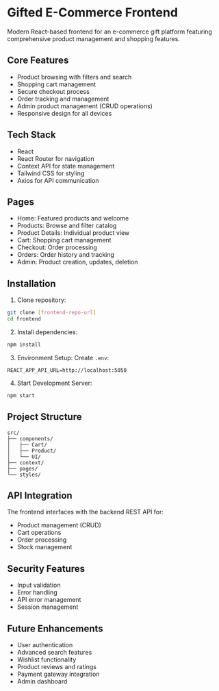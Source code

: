 # Gifted E-Commerce Frontend

Modern React-based frontend for an e-commerce gift platform featuring comprehensive product management and shopping features.

## Core Features

- Product browsing with filters and search
- Shopping cart management
- Secure checkout process
- Order tracking and management
- Admin product management (CRUD operations)
- Responsive design for all devices

## Tech Stack

- React
- React Router for navigation
- Context API for state management
- Tailwind CSS for styling
- Axios for API communication

## Pages

- Home: Featured products and welcome
- Products: Browse and filter catalog
- Product Details: Individual product view
- Cart: Shopping cart management
- Checkout: Order processing
- Orders: Order history and tracking
- Admin: Product creation, updates, deletion

## Installation

1. Clone repository:

```bash
git clone [frontend-repo-url]
cd frontend
```

2. Install dependencies:

```bash
npm install
```

3. Environment Setup:
   Create `.env`:

```
REACT_APP_API_URL=http://localhost:5050
```

4. Start Development Server:

```bash
npm start
```

## Project Structure

```
src/
├── components/
│   ├── Cart/
│   ├── Product/
│   └── UI/
├── context/
├── pages/
└── styles/
```

## API Integration

The frontend interfaces with the backend REST API for:

- Product management (CRUD)
- Cart operations
- Order processing
- Stock management

## Security Features

- Input validation
- Error handling
- API error management
- Session management

## Future Enhancements

- User authentication
- Advanced search features
- Wishlist functionality
- Product reviews and ratings
- Payment gateway integration
- Admin dashboard
